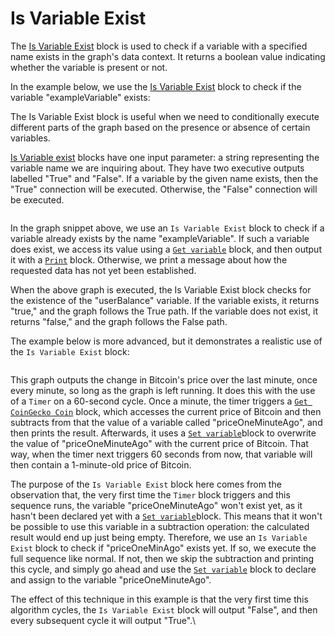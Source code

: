 # Is Variable Exist

The [Is Variable Exist](is-variable-exist.md) block is used to check if a variable with a specified name exists in the graph's data context. It returns a boolean value indicating whether the variable is present or not.

In the example below, we use the [Is Variable Exist](is-variable-exist.md) block to check if the variable "exampleVariable" exists:

The Is Variable Exist block is useful when we need to conditionally execute different parts of the graph based on the presence or absence of certain variables.

[Is Variable exist](is-variable-exist.md) blocks have one input parameter: a string representing the variable name we are inquiring about. They have two executive outputs labelled "True" and "False". If a variable by the given name exists, then the "True" connection will be executed. Otherwise, the "False" connection will be executed.

<figure><img src="https://i.imgur.com/yGeqS4U.png" alt=""><figcaption></figcaption></figure>

In the graph snippet above, we use an `Is Variable Exist` block to check if a variable already exists by the name "exampleVariable". If such a variable does exist, we access its value using a [`Get variable`](get-variable.md) block, and then output it with a [`Print`](../log/print.md) block. Otherwise, we print a message about how the requested data has not yet been established.

When the above graph is executed, the Is Variable Exist block checks for the existence of the "userBalance" variable. If the variable exists, it returns "true," and the graph follows the True path. If the variable does not exist, it returns "false," and the graph follows the False path.

The example below is more advanced, but it demonstrates a realistic use of the `Is Variable Exist` block:

<figure><img src="https://i.imgur.com/Q7xjJBl.png" alt=""><figcaption></figcaption></figure>

This graph outputs the change in Bitcoin's price over the last minute, once every minute, so long as the graph is left running. It does this with the use of a `Timer` on a 60-second cycle. Once a minute, the timer triggers a [`Get CoinGecko Coin`](../../blocks-exchange/coingecko/get-coingecko-coin.md) block, which accesses the current price of Bitcoin and then subtracts from that the value of a variable called "priceOneMinuteAgo", and then prints the result. Afterwards, it uses a [`Set variable`](set-variable.md)block to overwrite the value of "priceOneMinuteAgo" with the current price of Bitcoin. That way, when the timer next triggers 60 seconds from now, that variable will then contain a 1-minute-old price of Bitcoin.

The purpose of the `Is Variable Exist` block here comes from the observation that, the very first time the `Timer` block triggers and this sequence runs, the variable "priceOneMinuteAgo" won't exist yet, as it hasn't been declared yet with a [`Set variable`](set-variable.md)block. This means that it won't be possible to use this variable in a subtraction operation: the calculated result would end up just being empty. Therefore, we use an `Is Variable Exist` block to check if "priceOneMinAgo" exists yet. If so, we execute the full sequence like normal. If not, then we skip the subtraction and printing this cycle, and simply go ahead and use the [`Set variable`](set-variable.md) block to declare and assign to the variable "priceOneMinuteAgo".

The effect of this technique in this example is that the very first time this algorithm cycles, the `Is Variable Exist` block will output "False", and then every subsequent cycle it will output "True".\
